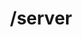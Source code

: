 ---
title: /server
position: 4.8
type: post
description: Bật máy chủ ảo
left_code_blocks:
  - code_block: |-
      r = requests.get("http://portalurl/api/v1/server/{instance_id}/start/", token="YOUR_TOKEN_KEY")
      print r.text
    title: Python
    language: python
right_code_blocks:
  - code_block: |-
      {
        "message": "string"
      }

    title: Response
    language: json
---